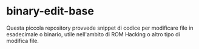 # binary-edit-base

Questa piccola repository provvede snippet di codice per modificare file in esadecimale o binario, utile nell'ambito di ROM Hacking o altro tipo di modifica file.
